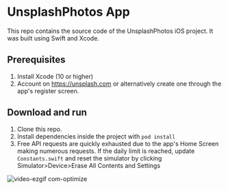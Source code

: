 # UnsplashPhotos App

This repo contains the source code of the UnsplashPhotos iOS project. It was built using Swift and Xcode.

## Prerequisites

1. Install Xcode (10 or higher)
2. Account on https://unsplash.com or alternatively create one through the app's register screen.

## Download and run

1. Clone this repo. 
2. Install dependencies inside the project with `pod install`
3. Free API requests are quickly exhausted due to the app's Home Screen making numerous requests. If the daily limit is reached, update `Constants.swift` and reset the simulator by clicking Simulator>Device>Erase All Contents and Settings


![video-ezgif com-optimize](https://github.com/micevski100/UnsplashPhotos/assets/36006335/271172af-1cf2-4e23-b66d-79e514f04a1c)
